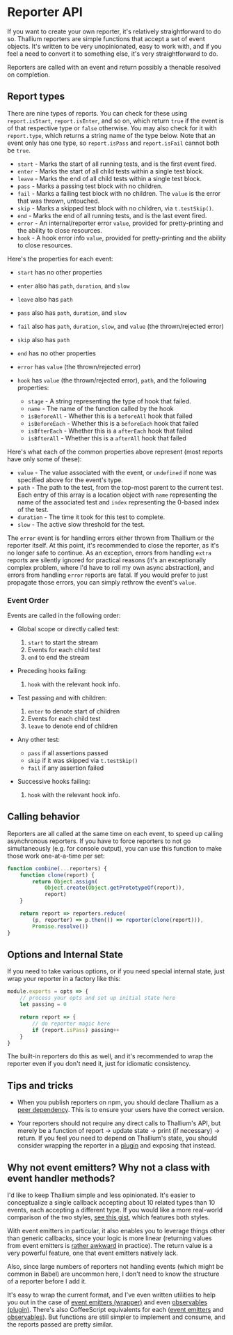 # Reporter API

If you want to create your own reporter, it's relatively straightforward to do so. Thallium reporters are simple functions that accept a set of event objects. It's written to be very unopinionated, easy to work with, and if you feel a need to convert it to something else, it's very straightforward to do.

Reporters are called with an event and return possibly a thenable resolved on completion.

## Report types

There are nine types of reports. You can check for these using `report.isStart`, `report.isEnter`, and so on, which return `true` if the event is of that respective type or `false` otherwise. You may also check for it with `report.type`, which returns a string name of the type below. Note that an event only has one type, so `report.isPass` and `report.isFail` cannot both be `true`.

- `start` - Marks the start of all running tests, and is the first event fired.
- `enter` - Marks the start of all child tests within a single test block.
- `leave` - Marks the end of all child tests within a single test block.
- `pass` - Marks a passing test block with no children.
- `fail` - Marks a failing test block with no children. The `value` is the error that was thrown, untouched.
- `skip` - Marks a skipped test block with no children, via `t.testSkip()`.
- `end` - Marks the end of all running tests, and is the last event fired.
- `error` - An internal/reporter error `value`, provided for pretty-printing and the ability to close resources.
- `hook` - A hook error info `value`, provided for pretty-printing and the ability to close resources.

Here's the properties for each event:

- `start` has no other properties
- `enter` also has `path`, `duration`, and `slow`
- `leave` also has `path`
- `pass` also has `path`, `duration`, and `slow`
- `fail` also has `path`, `duration`, `slow`, and `value` (the thrown/rejected error)
- `skip` also has `path`
- `end` has no other properties
- `error` has `value` (the thrown/rejected error)
- `hook` has `value` (the thrown/rejected error), `path`, and the following properties:

    - `stage` - A string representing the type of hook that failed.
    - `name` - The name of the function called by the hook
    - `isBeforeAll` - Whether this is a `beforeAll` hook that failed
    - `isBeforeEach` - Whether this is a `beforeEach` hook that failed
    - `isBfterEach` - Whether this is a `afterEach` hook that failed
    - `isBfterAll` - Whether this is a `afterAll` hook that failed

Here's what each of the common properties above represent (most reports have only some of these):

- `value` - The value associated with the event, or `undefined` if none was specified above for the event's type.
- `path` - The path to the test, from the top-most parent to the current test. Each entry of this array is a location object with `name` representing the name of the associated test and `index` representing the 0-based index of the test.
- `duration` - The time it took for this test to complete.
- `slow` - The active slow threshold for the test.

The `error` event is for handling errors either thrown from Thallium or the reporter itself. At this point, it's recommended to close the reporter, as it's no longer safe to continue. As an exception, errors from handling `extra` reports are silently ignored for practical reasons (it's an exceptionally complex problem, where I'd have to roll my own async abstraction), and errors from handling `error` reports are fatal. If you would prefer to just propagate those errors, you can simply rethrow the event's `value`.

### Event Order

Events are called in the following order:

- Global scope or directly called test:

    1. `start` to start the stream
    2. Events for each child test
    3. `end` to end the stream

- Preceding hooks failing:

    1. `hook` with the relevant hook info.

- Test passing and with children:

    1. `enter` to denote start of children
    2. Events for each child test
    3. `leave` to denote end of children

- Any other test:

    - `pass` if all assertions passed
    - `skip` if it was skipped via `t.testSkip()`
    - `fail` if any assertion failed

- Successive hooks failing:

    1. `hook` with the relevant hook info.

## Calling behavior

Reporters are all called at the same time on each event, to speed up calling asynchronous reporters. If you have to force reporters to not go simultaneously (e.g. for console output), you can use this function to make those work one-at-a-time per set:

```js
function combine(...reporters) {
    function clone(report) {
        return Object.assign(
            Object.create(Object.getPrototypeOf(report)),
            report)
    }

    return report => reporters.reduce(
        (p, reporter) => p.then(() => reporter(clone(report))),
        Promise.resolve())
}
```

## Options and Internal State

If you need to take various options, or if you need special internal state, just wrap your reporter in a factory like this:

```js
module.exports = opts => {
    // process your opts and set up initial state here
    let passing = 0

    return report => {
        // do reporter magic here
        if (report.isPass) passing++
    }
}
```

The built-in reporters do this as well, and it's recommended to wrap the reporter even if you don't need it, just for idiomatic consistency.

## Tips and tricks

- When you publish reporters on npm, you should declare Thallium as a [peer dependency](https://docs.npmjs.com/files/package.json#peerdependencies). This is to ensure your users have the correct version.

- Your reporters should not require any direct calls to Thallium's API, but merely be a function of report &rarr; update state &rarr; print (if necessary) &rarr; return. If you feel you need to depend on Thallium's state, you should consider wrapping the reporter in a [plugin](./plugins.md) and exposing that instead.

## Why not event emitters? Why not a class with event handler methods?

I'd like to keep Thallium simple and less opinionated. It's easier to conceptualize a single callback accepting about 10 related types than 10 events, each accepting a different type. If you would like a more real-world comparison of the two styles, [see this gist](https://gist.github.com/isiahmeadows/97239e28a2288f65429c0f58acd0e1c7), which features both styles.

With event emitters in particular, it also enables you to leverage things other than generic callbacks, since your logic is more linear (returning values from event emitters is [rather awkward](http://electron.atom.io/docs/api/ipc-main/) in practice). The return value is a very powerful feature, one that event emitters natively lack.

Also, since large numbers of reporters not handling events (which might be common in Babel) are uncommon here, I don't need to know the structure of a reporter before I add it.

It's easy to wrap the current format, and I've even written utilities to help you out in the case of [event emitters (wrapper)](./examples/ee-reporter.js) and even [observables (plugin)](./examples/observable-reporter.js). There's also CoffeeScript equivalents for each ([event emitters](./examples/ee-reporter.coffee) and [observables](./examples/observable-reporter.coffee)). But functions are still simpler to implement and consume, and the reports passed are pretty similar.
